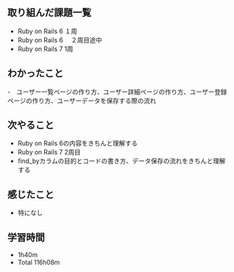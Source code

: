 ## 取り組んだ課題一覧
- Ruby on Rails 6 １周
- Ruby on Rails 6 　２周目途中
- Ruby on Rails 7 1周
## わかったこと
-　ユーザー一覧ページの作り方、ユーザー詳細ページの作り方、ユーザー登録ページの作り方、ユーザーデータを保存する際の流れ
## 次やること
- Ruby on Rails 6の内容をきちんと理解する
- Ruby on Rails 7 2周目
- find_byカラムの目的とコードの書き方、データ保存の流れをきちんと理解する
## 感じたこと
- 特になし
## 学習時間
- 1h40m
- Total 116h08m
